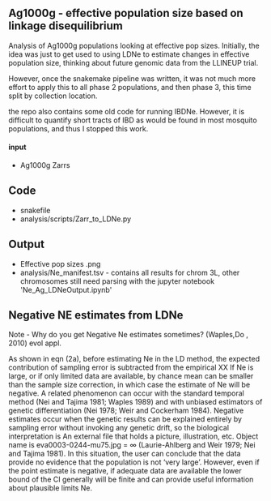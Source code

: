 ## Ag1000g - effective population size based on linkage disequilibrium

Analysis of Ag1000g populations looking at effective pop sizes.
Initially, the idea was just to get used to using LDNe to estimate changes in effective population size, thinking about future genomic data from the LLINEUP trial.

However, once the snakemake pipeline was written, it was not much more effort to apply this to all phase 2 populations, and then phase 3, this time split by collection location.  

the repo also contains some old code for running IBDNe. However, it is difficult to quantify short tracts of IBD as would be found in most mosquito populations, and thus I stopped this work.
#### input

- Ag1000g Zarrs 

## Code 

- snakefile
- analysis/scripts/Zarr_to_LDNe.py

## Output

- Effective pop sizes .png
- analysis/Ne_manifest.tsv - contains all results for chrom 3L, other chromosomes still need parsing with the jupyter notebook 'Ne_Ag_LDNeOutput.ipynb' 



## Negative NE estimates from LDNe 
Note - Why do you get Negative Ne estimates sometimes?
(Waples,Do , 2010) evol appl. 

As shown in eqn (2a), before estimating Ne in the LD method, the expected contribution of sampling error is subtracted from the empirical XX 
 If Ne is large, or if only limited data are available, by chance mean can be smaller than the sample size correction, in which case the estimate of Ne will be negative. A related phenomenon can occur with the standard temporal method (Nei and Tajima 1981; Waples 1989) and with unbiased estimators of genetic differentiation (Nei 1978; Weir and Cockerham 1984). Negative estimates occur when the genetic results can be explained entirely by sampling error without invoking any genetic drift, so the biological interpretation is An external file that holds a picture, illustration, etc. Object name is eva0003-0244-mu75.jpg = ∞ (Laurie-Ahlberg and Weir 1979; Nei and Tajima 1981). In this situation, the user can conclude that the data provide no evidence that the population is not ‘very large’. However, even if the point estimate is negative, if adequate data are available the lower bound of the CI generally will be finite and can provide useful information about plausible limits Ne. 

